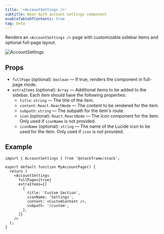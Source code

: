 ```yaml
---
title: '<AccountSettings />'
subtitle: Neon Auth account settings component
enableTableOfContents: true
tag: beta
---
```


Renders an `<AccountSettings />` page with customizable sidebar items and optional full-page layout.

![AccountSettings](/docs/neon-auth/account-settings.png)

## Props

- `fullPage` (optional): `boolean` — If true, renders the component in full-page mode.
- `extraItems` (optional): `Array` — Additional items to be added to the sidebar. Each item should have the following properties:
  - `title`: `string` — The title of the item.
  - `content`: `React.ReactNode` — The content to be rendered for the item.
  - `subpath`: `string` — The subpath for the item's route.
  - `icon` (optional): `React.ReactNode` — The icon component for the item. Only used if `iconName` is not provided.
  - `iconName` (optional): `string` — The name of the Lucide icon to be used for the item. Only used if `icon` is not provided.

## Example

```tsx
import { AccountSettings } from '@stackframe/stack';

export default function MyAccountPage() {
  return (
    <AccountSettings
      fullPage={true}
      extraItems={[
        {
          title: 'Custom Section',
          iconName: 'Settings',
          content: <CustomContent />,
          subpath: '/custom',
        },
      ]}
    />
  );
}
```

